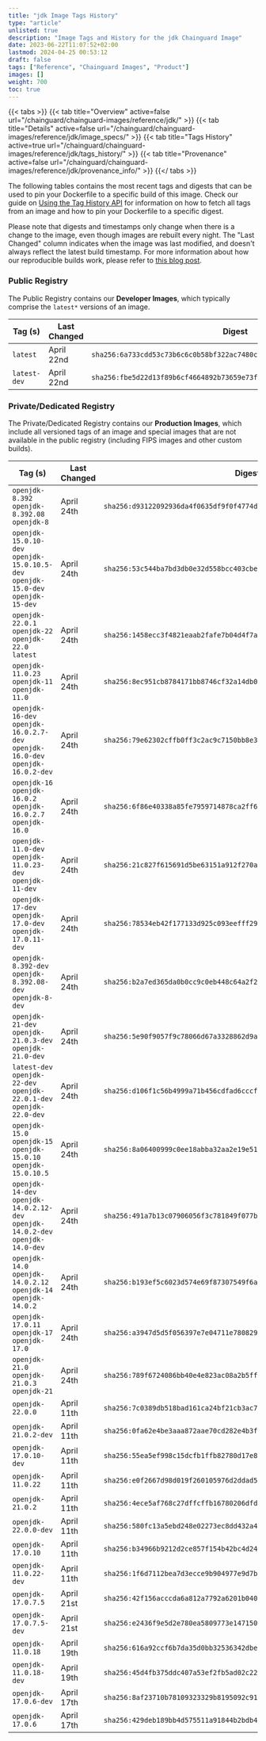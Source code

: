 ```yaml
---
title: "jdk Image Tags History"
type: "article"
unlisted: true
description: "Image Tags and History for the jdk Chainguard Image"
date: 2023-06-22T11:07:52+02:00
lastmod: 2024-04-25 00:53:12
draft: false
tags: ["Reference", "Chainguard Images", "Product"]
images: []
weight: 700
toc: true
---
```


{{< tabs >}}
{{< tab title="Overview" active=false url="/chainguard/chainguard-images/reference/jdk/" >}}
{{< tab title="Details" active=false url="/chainguard/chainguard-images/reference/jdk/image_specs/" >}}
{{< tab title="Tags History" active=true url="/chainguard/chainguard-images/reference/jdk/tags_history/" >}}
{{< tab title="Provenance" active=false url="/chainguard/chainguard-images/reference/jdk/provenance_info/" >}}
{{</ tabs >}}

The following tables contains the most recent tags and digests that can be used to pin your Dockerfile to a specific build of this image. Check our guide on [Using the Tag History API](/chainguard/chainguard-images/using-the-tag-history-api/) for information on how to fetch all tags from an image and how to pin your Dockerfile to a specific digest.

Please note that digests and timestamps only change when there is a change to the image, even though images are rebuilt every night. The "Last Changed" column indicates when the image was last modified, and doesn't always reflect the latest build timestamp. For more information about how our reproducible builds work, please refer to [this blog post](https://www.chainguard.dev/unchained/reproducing-chainguards-reproducible-image-builds).

### Public Registry
The Public Registry contains our **Developer Images**, which typically comprise the `latest*` versions of an image.

| Tag (s)       | Last Changed | Digest                                                                    |
|---------------|--------------|---------------------------------------------------------------------------|
|  `latest`     | April 22nd   | `sha256:6a733cdd53c73b6c6c0b58bf322ac7480c38e9271d277bb141debaa9f4ec066d` |
|  `latest-dev` | April 22nd   | `sha256:fbe5d22d13f89b6cf4664892b73659e73f149fe270c76482bffd798447176755` |


### Private/Dedicated Registry
The Private/Dedicated Registry contains our **Production Images**, which include all versioned tags of an image and special images that are not available in the public registry (including FIPS images and other custom builds).

| Tag (s)                                                                            | Last Changed | Digest                                                                    |
|------------------------------------------------------------------------------------|--------------|---------------------------------------------------------------------------|
|  `openjdk-8.392` `openjdk-8.392.08` `openjdk-8`                                    | April 24th   | `sha256:d93122092936da4f0635df9f0f4774d8e38ff6fe37530d8eea3ba5608997ba7f` |
|  `openjdk-15.0.10-dev` `openjdk-15.0.10.5-dev` `openjdk-15.0-dev` `openjdk-15-dev` | April 24th   | `sha256:53c544ba7bd3db0e32d558bcc403cbe04f6220acf50e5a9b4dc017f5daa33fe1` |
|  `openjdk-22.0.1` `openjdk-22` `openjdk-22.0` `latest`                             | April 24th   | `sha256:1458ecc3f4821eaab2fafe7b04d4f7a030e5e20ee2251cf5a6698b236add7930` |
|  `openjdk-11.0.23` `openjdk-11` `openjdk-11.0`                                     | April 24th   | `sha256:8ec951cb8784171bb8746cf32a14db041bcafd0093f60da1704b2a9de52f3137` |
|  `openjdk-16-dev` `openjdk-16.0.2.7-dev` `openjdk-16.0-dev` `openjdk-16.0.2-dev`   | April 24th   | `sha256:79e62302cffb0ff3c2ac9c7150bb8e3fe5fb641a90c3901d730559e26beb8b0f` |
|  `openjdk-16` `openjdk-16.0.2` `openjdk-16.0.2.7` `openjdk-16.0`                   | April 24th   | `sha256:6f86e40338a85fe7959714878ca2ff67dbea0b3e40afe6ce23ed7ec0fc2f8f8a` |
|  `openjdk-11.0-dev` `openjdk-11.0.23-dev` `openjdk-11-dev`                         | April 24th   | `sha256:21c827f615691d5be63151a912f270adeec258d1819e6ef8cf1e4cd97da760a9` |
|  `openjdk-17-dev` `openjdk-17.0-dev` `openjdk-17.0.11-dev`                         | April 24th   | `sha256:78534eb42f177133d925c093eefff291e22dcafae4937b44be2ef31ccb4539a1` |
|  `openjdk-8.392-dev` `openjdk-8.392.08-dev` `openjdk-8-dev`                        | April 24th   | `sha256:b2a7ed365da0b0cc9c0eb448c64a2f264f820418f95763fdb1aeb76d531d24dc` |
|  `openjdk-21-dev` `openjdk-21.0.3-dev` `openjdk-21.0-dev`                          | April 24th   | `sha256:5e90f9057f9c78066d67a3328862d9abcbb4a9d05da596e4fd2c0a35f52af48f` |
|  `latest-dev` `openjdk-22-dev` `openjdk-22.0.1-dev` `openjdk-22.0-dev`             | April 24th   | `sha256:d106f1c56b4999a71b456cdfad6cccf8bb956e912c3da9a0ef008d2cb5b02b5b` |
|  `openjdk-15.0` `openjdk-15` `openjdk-15.0.10` `openjdk-15.0.10.5`                 | April 24th   | `sha256:8a06400999c0ee18abba32aa2e19e5149ea256e1b044e0a3826aac22b1e72eed` |
|  `openjdk-14-dev` `openjdk-14.0.2.12-dev` `openjdk-14.0.2-dev` `openjdk-14.0-dev`  | April 24th   | `sha256:491a7b13c07906056f3c781849f077b873522f64a7b0f75a9f8adbfd6b14a7c0` |
|  `openjdk-14.0` `openjdk-14.0.2.12` `openjdk-14` `openjdk-14.0.2`                  | April 24th   | `sha256:b193ef5c6023d574e69f87307549f6a113a7947e7b178edb4302a5823c6f6cef` |
|  `openjdk-17.0.11` `openjdk-17` `openjdk-17.0`                                     | April 24th   | `sha256:a3947d5d5f056397e7e04711e780829ae55330e6ee8194c5096fef77df8594e5` |
|  `openjdk-21.0` `openjdk-21.0.3` `openjdk-21`                                      | April 24th   | `sha256:789f6724086bb40e4e823ac08a2b5ff6aef7bd85c36f7abddd6f8edacf8baed4` |
|  `openjdk-22.0.0`                                                                  | April 11th   | `sha256:7c0389db518bad161ca24bf21cb3ac79f7e724168847035994cc3a49c518a31a` |
|  `openjdk-21.0.2-dev`                                                              | April 11th   | `sha256:0fa62e4be3aaa872aae70cd282e4b3f3bbfba68b9c746c472c68fccdcb403a03` |
|  `openjdk-17.0.10-dev`                                                             | April 11th   | `sha256:55ea5ef998c15dcfb1ffb82780d17e89f68f8f0c65b1a96ff71ce71220589926` |
|  `openjdk-11.0.22`                                                                 | April 11th   | `sha256:e0f2667d98d019f260105976d2ddad5eeebda2cdd66299bd43212707062354d8` |
|  `openjdk-21.0.2`                                                                  | April 11th   | `sha256:4ece5af768c27dffcffb16780206dfdcd4b45c7edc682250d1b498cb2267d30c` |
|  `openjdk-22.0.0-dev`                                                              | April 11th   | `sha256:580fc13a5ebd248e02273ec8dd432a490813ce8eb45005e0fde8dd05f6ae38d6` |
|  `openjdk-17.0.10`                                                                 | April 11th   | `sha256:b34966b9212d2ce857f154b42bc4d242e0f46a68fb175a4b24d0dbdaafc6bf8b` |
|  `openjdk-11.0.22-dev`                                                             | April 11th   | `sha256:1f6d7112bea7d3ecce9b904977e9d7b9c771a1456313b49baf7d180de6d6c7b9` |
|  `openjdk-17.0.7.5`                                                                | April 21st   | `sha256:42f156acccda6a812a7792a6201b040080865c08d8d88602c9ef7a03c1fb291d` |
|  `openjdk-17.0.7.5-dev`                                                            | April 21st   | `sha256:e2436f9e5d2e780ea5809773e14715030fe90c677badba52a4d134e649beb8c3` |
|  `openjdk-11.0.18`                                                                 | April 19th   | `sha256:616a92ccf6b7da35d0bb32536342dbe71d44aec2a8056f3eba8835d3259806e5` |
|  `openjdk-11.0.18-dev`                                                             | April 19th   | `sha256:45d4fb375ddc407a53ef2fb5ad02c22dfb49e7ce11f1dc9f265552f29c8fc467` |
|  `openjdk-17.0.6-dev`                                                              | April 17th   | `sha256:8af23710b78109323329b8195092c9185f81ed7b002f363fbd85a95ad35bf40c` |
|  `openjdk-17.0.6`                                                                  | April 17th   | `sha256:429deb189bb4d575511a91844b2bdb45e3be956b748b2756408e3be517210541` |


